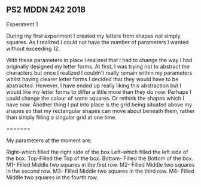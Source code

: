 ## PS2 MDDN 242 2018

Experiment 1

During my first experiment I created my letters from shapes not simply squares. As I realized I could not have the number of parameters I wanted without exceeding 12. 


With these parameters in place I realized that I had to change the way I had originally designed my letter forms. At first, I was trying not to abstract the characters but once I realized I couldn't really remain within my parameters whilst having clearer letter forms I decided that they would have to be abstracted. However, I have ended up really liking this abstraction but I would like my letter forms to differ a little more than they do now. Perhaps I could change the colour of some squares. Or rethink the shapes which I have now. Another thing I put into place is the grid being situated above my shapes so that my rectangular shapes can move about beneath them, rather than simply filling a singular grid at one time.

=======

My parameters at the moment are;

Right-which filled the right side of the box
Left-which filled the left side of the box.
Top-Filled the Top of the box.
Bottom- Filled the Bottom of the box.
M1- Filled Middle two squares in the first row.
M2- Filled Middle two squares in the second row.
M3- Filled Middle two squares in the third row.
M4- Filled Middle two squares in the fourth row.
